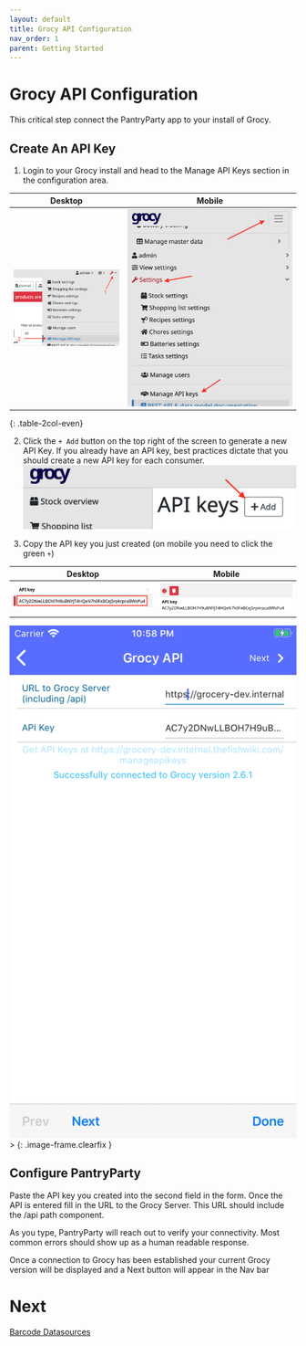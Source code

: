 ```yaml
---
layout: default
title: Grocy API Configuration
nav_order: 1
parent: Getting Started
---
```


# Grocy API Configuration

This critical step connect the PantryParty app to your install of Grocy.

## Create An API Key

1) Login to your Grocy install and head to the Manage API Keys section in the
configuration area.

| Desktop | Mobile |
| ------- | ------ |
| ![Admin API Keys](./assets/api_key_step1.png) | ![Admin API Keys](./assets/api_key_step1_mobile.png) |
{: .table-2col-even}

2) Click the `+ Add` button on the top right of the screen to generate a new API Key.
If you already have an API key, best practices dictate that you should create a new
API key for each consumer.
![Admin API Keys](./assets/api_key_step2.png)

3) Copy the API key you just created (on mobile you need to click the green `+`)

| Desktop | Mobile |
| ------- | ------ |
| ![Admin API Keys](./assets/api_key_step3.png) | ![Admin API Keys](./assets/api_key_step3_mobile.png) |


![Grocy API Config]( ./assets/grocery_api_config.png )>
{: .image-frame.clearfix }
## Configure PantryParty

Paste the API key you created into the second field in the form. Once the
API is entered fill in the URL to the Grocy Server. This URL should include
the /api path component.

As you type, PantryParty will reach out to verify your connectivity. Most
common errors should show up as a human readable response.

Once a connection to Grocy has been established your current Grocy version
will be displayed and a Next button will appear in the Nav bar

# Next
[Barcode Datasources](./barcode-data-sources)
